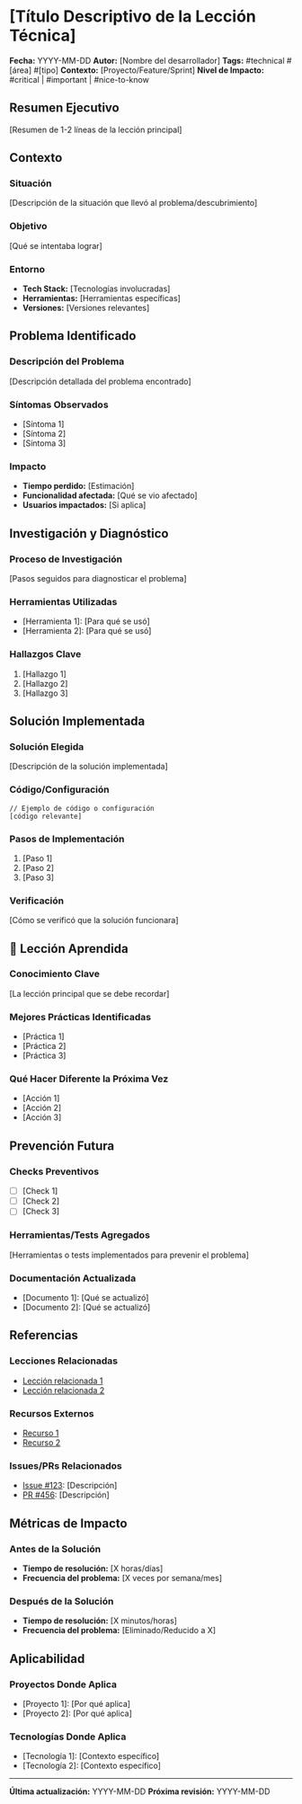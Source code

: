 # [Título Descriptivo de la Lección Técnica]

**Fecha:** YYYY-MM-DD
**Autor:** [Nombre del desarrollador]
**Tags:** #technical #[área] #[tipo]
**Contexto:** [Proyecto/Feature/Sprint]
**Nivel de Impacto:** #critical | #important | #nice-to-know

##  Resumen Ejecutivo

[Resumen de 1-2 líneas de la lección principal]

##  Contexto

### Situación
[Descripción de la situación que llevó al problema/descubrimiento]

### Objetivo
[Qué se intentaba lograr]

### Entorno
- **Tech Stack:** [Tecnologías involucradas]
- **Herramientas:** [Herramientas específicas]
- **Versiones:** [Versiones relevantes]

##  Problema Identificado

### Descripción del Problema
[Descripción detallada del problema encontrado]

### Síntomas Observados
- [Síntoma 1]
- [Síntoma 2]
- [Síntoma 3]

### Impacto
- **Tiempo perdido:** [Estimación]
- **Funcionalidad afectada:** [Qué se vio afectado]
- **Usuarios impactados:** [Si aplica]

##  Investigación y Diagnóstico

### Proceso de Investigación
[Pasos seguidos para diagnosticar el problema]

### Herramientas Utilizadas
- [Herramienta 1]: [Para qué se usó]
- [Herramienta 2]: [Para qué se usó]

### Hallazgos Clave
1. [Hallazgo 1]
2. [Hallazgo 2]
3. [Hallazgo 3]

##  Solución Implementada

### Solución Elegida
[Descripción de la solución implementada]

### Código/Configuración
```[lenguaje]
// Ejemplo de código o configuración
[código relevante]
```

### Pasos de Implementación
1. [Paso 1]
2. [Paso 2]
3. [Paso 3]

### Verificación
[Cómo se verificó que la solución funcionara]

## 🧠 Lección Aprendida

### Conocimiento Clave
[La lección principal que se debe recordar]

### Mejores Prácticas Identificadas
- [Práctica 1]
- [Práctica 2]
- [Práctica 3]

### Qué Hacer Diferente la Próxima Vez
- [Acción 1]
- [Acción 2]
- [Acción 3]

##  Prevención Futura

### Checks Preventivos
- [ ] [Check 1]
- [ ] [Check 2]
- [ ] [Check 3]

### Herramientas/Tests Agregados
[Herramientas o tests implementados para prevenir el problema]

### Documentación Actualizada
- [Documento 1]: [Qué se actualizó]
- [Documento 2]: [Qué se actualizó]

##  Referencias

### Lecciones Relacionadas
- [Lección relacionada 1](../ruta/archivo.md)
- [Lección relacionada 2](../ruta/archivo.md)

### Recursos Externos
- [Recurso 1](URL)
- [Recurso 2](URL)

### Issues/PRs Relacionados
- [Issue #123](URL): [Descripción]
- [PR #456](URL): [Descripción]

##  Métricas de Impacto

### Antes de la Solución
- **Tiempo de resolución:** [X horas/días]
- **Frecuencia del problema:** [X veces por semana/mes]

### Después de la Solución
- **Tiempo de resolución:** [X minutos/horas]
- **Frecuencia del problema:** [Eliminado/Reducido a X]

##  Aplicabilidad

### Proyectos Donde Aplica
- [Proyecto 1]: [Por qué aplica]
- [Proyecto 2]: [Por qué aplica]

### Tecnologías Donde Aplica
- [Tecnología 1]: [Contexto específico]
- [Tecnología 2]: [Contexto específico]

---

**Última actualización:** YYYY-MM-DD
**Próxima revisión:** YYYY-MM-DD
